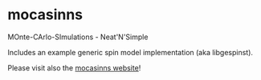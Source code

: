 mocasinns
=========

MOnte-CArlo-SImulations - Neat'N'Simple

Includes an example generic spin model implementation (aka libgespinst).

Please visit also the [mocasinns website](http://bkrueger.github.io/mocasinns)!
